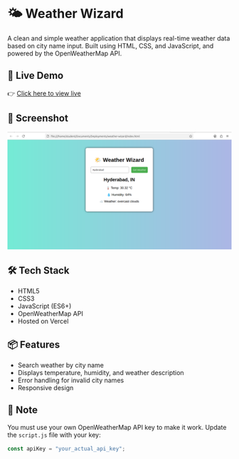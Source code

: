 # 🌤️ Weather Wizard

A clean and simple weather application that displays real-time weather data based on city name input. Built using HTML, CSS, and JavaScript, and powered by the OpenWeatherMap API.

## 🚀 Live Demo

👉 [Click here to view live](https://weather-wizard.vercel.app)

## 📸 Screenshot

![App Screenshot](screenshot.png)

## 🛠️ Tech Stack

- HTML5
- CSS3
- JavaScript (ES6+)
- OpenWeatherMap API
- Hosted on Vercel

## 📦 Features

- Search weather by city name
- Displays temperature, humidity, and weather description
- Error handling for invalid city names
- Responsive design

## 🔐 Note

You must use your own OpenWeatherMap API key to make it work. Update the `script.js` file with your key:

```js
const apiKey = "your_actual_api_key";
